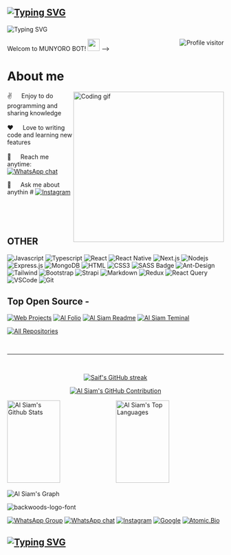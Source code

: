  ## [![Typing SVG](https://readme-typing-svg.herokuapp.com?font=Rockstar-ExtraBold&color=FF00FF&lines=I+AM+TAKUNDA+CHARLES+KANJUMA+MABANTITY1+MUNYORO.;FROM+MUNYORO+VILLAGE+SEKE+ZIMBABWE.;I+LEARN+AT+JONAS+HIGH;NOW+I+STAY+IN+WELLINGTON;WESTERN+CAPE+SOUTH+AFRICA;❤️❤️❤️)](https://git.io/typing-svg)

<div align="center

[![Typing SVG](https://readme-typing-svg.herokuapp.com?font=Rockstar-ExtraBold&color=FF00FF&lines=I+AM+TAKUNDA+CHARLES+KANJUMA+MABANTITY1+MUNYORO.;FROM+MUNYORO+VILLAGE+SEKE+ZIMBABWE.;I+WISH+YOU+ENJOY+YOU;EASTER+IN+THE+OF+JESUS;AND+RECEIVE+SOME+BLESSINGS+AMEN)](https://git.io/typing-svg)

<div align="cente

<!--
<h2 align="center">
 Welcom to MUNYORO BOT!
  <img src="https://media.giphy.com/media/hvRJCLFzcasrR4ia7z/giphy.gif" width="28">
</h2>
-->

<!--
<p align="center">
  <a href="https://github.com/MABANTITY1"><img src="https://readme-typing-svg.herokuapp.com/?lines=Self%20Taught%20Programmer;Front%20End%20Developer;1.5%2B%20years%20of%20coding%20experience;Always%20learning%20new%20things&center=true&width=380&height=45"></a>
</p>

 -->

<a href="https://komarev.com/ghpvc/?username=MABANTITY1">
  <img align="right" src="https://komarev.com/ghpvc/?username=MABANTITY1&label=Visitors&color=0e75b6&style=flat" alt="Profile visitor" />
</a>

 # About me
 
<p>
 <img align="right" width="350" src="/assets/programming.gif" alt="Coding gif" />
  
 ✌️ &emsp; Enjoy to do programming and sharing knowledge <br/><br/>
 ❤️ &emsp; Love to writing code and learning new features<br/><br/>
 📧 &emsp; Reach me anytime: [![WhatsApp chat](https://img.shields.io/badge/WhatsApp-25D366?style=for-the-badge&logo=whatsapp&logoColor=grey)](https://wa.me/27719664081)

 💬 &emsp; Ask me about anythin # [![Instagram](https://img.shields.io/badge/instagram-25D366?style=for-the-badge&logo=Instagram&logoColor=mellow)](https://instagram.com/munyorobot?igshid=YmMyMTA2M2Y=)


</p>

<br/>
<br/>
<br/>

## OTHER

![Javascript](https://img.shields.io/badge/Javascript-F0DB4F?style=for-the-badge&labelColor=black&logo=javascript&logoColor=F0DB4F)
![Typescript](https://img.shields.io/badge/Typescript-007acc?style=for-the-badge&labelColor=black&logo=typescript&logoColor=007acc)
![React](https://img.shields.io/badge/-React-61DBFB?style=for-the-badge&labelColor=black&logo=react&logoColor=61DBFB)
![React Native](https://img.shields.io/badge/React_Native-20232A?style=for-the-badge&logo=react&logoColor=61DAFB)
![Next.js](https://img.shields.io/badge/next.js-000000?style=for-the-badge&logo=nextdotjs&logoColor=white)
![Nodejs](https://img.shields.io/badge/Nodejs-3C873A?style=for-the-badge&labelColor=black&logo=node.js&logoColor=3C873A)
![Express.js](https://img.shields.io/badge/Express.js-000000?style=for-the-badge&logo=express&logoColor=white)
![MongoDB](https://img.shields.io/badge/MongoDB-4EA94B?style=for-the-badge&logo=mongodb&logoColor=white)
![HTML](https://img.shields.io/badge/HTML5-E34F26?style=for-the-badge&logo=html5&logoColor=white)
![CSS3](https://img.shields.io/badge/CSS3-1572B6?style=for-the-badge&logo=css3&logoColor=white)
![SASS Badge](https://img.shields.io/badge/Sass-CC6699?style=for-the-badge&logo=sass&logoColor=white)
![Ant-Design](https://img.shields.io/badge/AntDesign-0170FE?style=for-the-badge&logo=antdesign&logoColor=white)
![Tailwind](https://img.shields.io/badge/Tailwind_CSS-092749?style=for-the-badge&logo=tailwindcss&logoColor=06B6D4&labelColor=000000)
![Bootstrap](https://img.shields.io/badge/Bootstrap-563D7C?style=for-the-badge&logo=bootstrap&logoColor=white)
![Strapi](https://img.shields.io/badge/strapi-2E7EEA?style=for-the-badge&logo=strapi&logoColor=white)
![Markdown](https://img.shields.io/badge/Markdown-000000?style=for-the-badge&logo=markdown&logoColor=white)
![Redux](https://img.shields.io/badge/Redux-593D88?style=for-the-badge&logo=redux&logoColor=white)
![React Query](https://img.shields.io/badge/-React_Query-FF4154?style=for-the-badge&logo=react%20query&logoColor=white)
![VSCode](https://img.shields.io/badge/Visual_Studio-0078d7?style=for-the-badge&logo=visual%20studio&logoColor=white)
![Git](https://img.shields.io/badge/Git-F05032?style=for-the-badge&logo=git&logoColor=white)
<br/>
## Top Open Source -
[![Web Projects](https://github-readme-stats.vercel.app/api/pin/?username=alsiam&repo=web-projects&border_color=7F3FBF&bg_color=0D1117&title_color=C9D1D9&text_color=8B949E&icon_color=7F3FBF)](https://github.com/alsiam/web-projects)
[![Al Folio](https://github-readme-stats.vercel.app/api/pin/?username=alsiam&repo=al-folio&border_color=7F3FBF&bg_color=0D1117&title_color=C9D1D9&text_color=8B949E&icon_color=7F3FBF)](https://github.com/alsiam/al-folio)
[![Al Siam Readme](https://github-readme-stats.vercel.app/api/pin/?username=alsiam&repo=alsiam&border_color=7F3FBF&bg_color=0D1117&title_color=C9D1D9&text_color=8B949E&icon_color=7F3FBF)](https://github.com/alsiam/alsiam)
[![Al Siam Teminal](https://github-readme-stats.vercel.app/api/pin/?username=alsiam&repo=alsiam.github.io&border_color=7F3FBF&bg_color=0D1117&title_color=C9D1D9&text_color=8B949E&icon_color=7F3FBF)](https://github.com/alsiam/alsiam.github.io)

<p align="left">
  <a href="https://github.com/alsiam?tab=repositories" target="_blank"><img alt="All Repositories" title="All Repositories" src="https://img.shields.io/badge/-All%20Repos-2962FF?style=for-the-badge&logo=koding&logoColor=white"/></a>
</p>

<br/>
<hr/>
<br/>

<p align="center">
  <a href="https://github.com/MABANTITY1">
    <img src="https://github-readme-streak-stats.herokuapp.com/?user=MABANTITY1&theme=radical&border=7F3FBF&background=0D1117" alt="Saif's GitHub streak"/>
  </a>
</p>

<p align="center">
  <a href="https://github.com/MABANTITY1">
    <img src="https://github-profile-summary-cards.vercel.app/api/cards/profile-details?username=MABANTITY1&theme=radical" alt="Al Siam's GitHub Contribution"/>
  </a>
</p>

<a> 
    <a href="https://github.com/MABANTITY1"><img alt="Al Siam's Github Stats" src="https://denvercoder1-github-readme-stats.vercel.app/api?username=alsiam&show_icons=true&count_private=true&theme=react&border_color=7F3FBF&bg_color=0D1117&title_color=F85D7F&icon_color=F8D866" height="192px" width="49.5%"/></a>
  <a href="https://github.com/MABANTITY1"><img alt="Al Siam's Top Languages" src="https://denvercoder1-github-readme-stats.vercel.app/api/top-langs/?username=alsiam&langs_count=8&layout=compact&theme=react&border_color=7F3FBF&bg_color=0D1117&title_color=F85D7F&icon_color=F8D866" height="192px" width="49.5%"/></a>
  <br/>
</a>

![Al Siam's Graph](https://github-readme-activity-graph.cyclic.app/graph?username=alsiam&custom_title=Al%20Siam's%20GitHub%20Activity%20Graph&bg_color=0D1117&color=7F3FBF&line=7F3FBF&point=7F3FBF&area_color=FFFFFF&title_color=FFFFFF&area=true)


<img src="https://fontmeme.com/permalink/220116/0c42dc0b64931810388ba399da55e927.png" alt="backwoods-logo-font" border="0"></a>  
 
[![WhatsApp Group](https://img.shields.io/badge/WhatsApp-25D366?style=for-the-badge&logo=whatsapp&logoColor=red)](https://chat.whatsapp.com/IxTYudb4GvSAuvzRKE5ULH)
 [![WhatsApp chat](https://img.shields.io/badge/WhatsApp-25D366?style=for-the-badge&logo=whatsapp&logoColor=grey)](https://wa.me/27719664081)
 [![Instagram](https://img.shields.io/badge/instagram-25D366?style=for-the-badge&logo=Instagram&logoColor=mellow)](https://instagram.com/munyorobot?igshid=YmMyMTA2M2Y=)
 [![Google](https://img.shields.io/badge/google-25D366?style=for-the-badge&logo=google&logoColor=blue)](https://kanjumatakundachar.wixsite.com/takundacharleskanj-1)
 [![Atomic.Bio](https://img.shields.io/badge/atomic.bio-25D366?style=for-the-badge&logo=atom.bio&logoColor=purple)](https://www.atom.bio/munyoro-bot_/)

 ## [![Typing SVG](https://readme-typing-svg.herokuapp.com?font=Rockstar-ExtraBold&color=FF00FF&lines=I+AM+TAKUNDA+CHARLES+KANJUMA+MABANTITY1+MUNYORO.;FROM+MUNYORO+VILLAGE+SEKE+ZIMBABWE.;I+WISH+YOU+ENJOY+YOU;EASTER+IN+THE+OF+JESUS;AND+RECEIVE+SOME+BLESSINGS+AMEN)](https://git.io/typing-svg)

<div align="center
